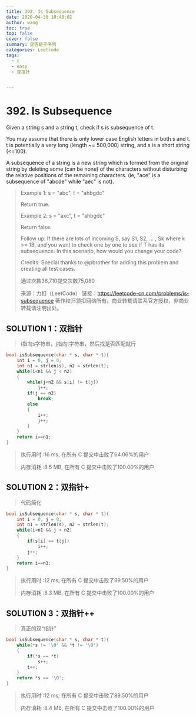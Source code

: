 ```yaml
---
title: 392. Is Subsequence
date: 2020-04-30 10:48:02
author: wang
toc: true
top: false
cover: false
summary: 是否是子序列
categories: Leetcode
tags:
  - c
  - easy
  - 双指针


---
```


# 392. Is Subsequence

Given a string s and a string t, check if s is subsequence of t.

You may assume that there is only lower case English letters in both s and t. t is potentially a very long (length ~= 500,000) string, and s is a short string (<=100).

A subsequence of a string is a new string which is formed from the original string by deleting some (can be none) of the characters without disturbing the relative positions of the remaining characters. (ie, "ace" is a subsequence of "abcde" while "aec" is not).



> Example 1:
> s = "abc", t = "ahbgdc"
>
> Return true.
>
> Example 2:
> s = "axc", t = "ahbgdc"
>
> Return false.
>
> Follow up:
> If there are lots of incoming S, say S1, S2, ... , Sk where k >= 1B, and you want to check one by one to see if T has its subsequence. In this scenario, how would you change your code?
>
> Credits:
> Special thanks to @pbrother for adding this problem and creating all test cases.
>
> 通过次数36,710提交次数75,080
>
> 来源：力扣（LeetCode）
> 链接：https://leetcode-cn.com/problems/is-subsequence
> 著作权归领扣网络所有。商业转载请联系官方授权，非商业转载请注明出处。



## SOLUTION 1：双指针

> i指向s字符串，j指向t字符串，然后找是否匹配就行

```c
bool isSubsequence(char * s, char * t){
    int i = 0, j = 0;
    int n1 = strlen(s), n2 = strlen(t);
    while(i<n1 && j < n2)
    {
        while(j<n2 && s[i] != t[j])
            j++;
        if(j == n2)
            break;
        else
        {
            i++;
            j++;
        }
    }
    return i==n1;
}
```

> 执行用时 :16 ms, 在所有 C 提交中击败了64.06%的用户
>
> 内存消耗 :8.5 MB, 在所有 C 提交中击败了100.00%的用户

## SOLUTION 2：双指针+

> 代码简化

```c
bool isSubsequence(char * s, char * t){
    int i = 0, j = 0;
    int n1 = strlen(s), n2 = strlen(t);
    while(i<n1 && j < n2)
    {
        if(s[i] == t[j])
            i++;
        j++;
    }
    return i==n1;
}
```

> 执行用时 :12 ms, 在所有 C 提交中击败了89.50%的用户
>
> 内存消耗 :8.3 MB, 在所有 C 提交中击败了100.00%的用户

## SOLUTION 3：双指针++

> 真正的双“指针”

```c
bool isSubsequence(char * s, char * t){
    while(*s != '\0' && *t != '\0')
    {
        if(*s == *t)
            s++;
        t++;
    }
    return *s == '\0';
}
```

> 执行用时 :12 ms, 在所有 C 提交中击败了89.50%的用户
>
> 内存消耗 :8.4 MB, 在所有 C 提交中击败了100.00%的用户

